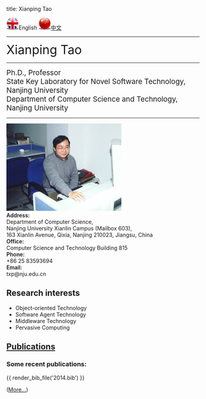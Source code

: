 title: Xianping Tao

<img width="32" alt="" src="static/uk-icon-small.png" />English
<a href="cn/"><img width="32" alt="" src="static/china-icon-small.png" />中文</a>

<hr/>

<div class="news-body">
    <div class="row gutter k-equal-height"><!-- nesting row -->
        <div class="col-lg-12">
            <span style="font-size:24pt">Xianping Tao</span>
        </div>
    </div><!-- nesting row end -->
    <hr/>
    <div class="row gutter k-equal-height"><!-- nesting row -->
        <div class="col-lg-12">
            <span style="font-size:14pt">Ph.D., Professor</span>
        </div>
    </div><!-- nesting row end -->
    <div class="row gutter k-equal-height"><!-- nesting row -->
        <div class="col-lg-12">
            <span style="font-size:14pt">State Key Laboratory for Novel Software Technology, Nanjing University</span>
        </div>
    </div><!-- nesting row end -->
    <div class="row gutter k-equal-height"><!-- nesting row -->
        <div class="col-lg-12">
            <span style="font-size:14pt">Department of Computer Science and Technology, Nanjing University</span>
        </div>
    </div><!-- nesting row end -->
    <hr/>
    <div class="row gutter k-equal-height"><!-- row -->
        <div class="col-lg-3 col-md-4 col-sm-12">
            <img src="static/taoxianping.jpg" alt="Xianping Tao" class="img-responsive" />
        </div>
        <div class="col-lg-9 col-md-8 col-sm-12">
            <div class="row gutter k-equal-height"><!-- nesting row -->
                <div class="col-lg-1 col-md-2 col-sm-12">
                    <span style="font-weight: 600;">Address:</span>
                </div>
                <div class="col-lg-11 col-md-10 col-sm-12">
                    <div clas="row">
                        <div class="col-lg-12">
                            Department of Computer Science,
                        </div>
                    </div>
                    <div clas="row">
                        <div class="col-lg-12">
                            Nanjing University Xianlin Campus (Mailbox 603),
                        </div>
                    </div>
                    <div clas="row">
                        <div class="col-lg-12">
                            163 Xianlin Avenue, Qixia, Nanjing 210023, Jiangsu, China
                        </div>
                    </div>
                </div>
            </div><!-- nesting row end -->
            <div class="row gutter k-equal-height"><!-- nesting row -->
                <div class="col-lg-1 col-md-2 col-sm-12">
                    <span style="font-weight: 600;">Office:</span>
                </div>
                <div class="col-lg-11 col-md-10 col-sm-12">
                    <div clas="row">
                        <div class="col-lg-12">
                            Computer Science and Technology Building 815
                        </div>
                    </div>
                </div>
            </div><!-- nesting row end -->
            <div class="row gutter k-equal-height"><!-- nesting row -->
                <div class="col-lg-1 col-md-2 col-sm-12">
                    <span style="font-weight: 600;">Phone:</span>
                </div>
                <div class="col-lg-11 col-md-10 col-sm-12">
                    <div clas="row">
                        <div class="col-lg-12">
                            +86 25 83593694
                        </div>
                    </div>
                </div>
            </div><!-- nesting row end -->
            <div class="row gutter k-equal-height"><!-- nesting row -->
                <div class="col-lg-1 col-md-2 col-sm-12">
                    <span style="font-weight: 600;">Email:</span>
                </div>
                <div class="col-lg-11 col-md-10 col-sm-12">
                    <div clas="row">
                        <div class="col-lg-12">
                            txp@nju.edu.cn
                        </div>
                    </div>
                </div>
            </div><!-- nesting row end -->
        </div>
    </div><!-- row end -->
</div>


## Research interests

* Object-oriented Technology
* Software Agent Technology
* Middleware Technology
* Pervasive Computing

## [Publications](publications)



### Some recent publications:

{{ render_bib_file('2014.bib') }}

([More...](publications))
